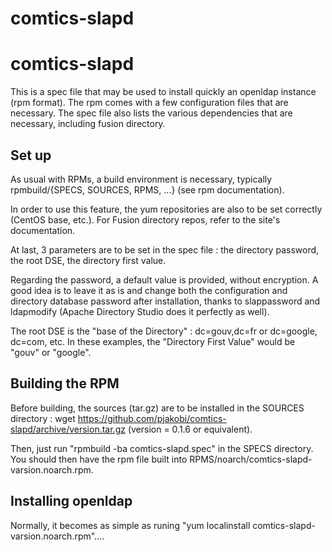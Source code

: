 # comtics-slapd
# comtics-slapd
This is a spec file that may be used to install quickly an openldap instance (rpm format). The rpm comes with a few configuration files that are necessary. The spec file also lists the various dependencies that are necessary, including fusion directory.

## Set up
As usual with RPMs, a build environment is necessary, typically rpmbuild/{SPECS, SOURCES, RPMS, ...} (see rpm documentation).

In order to use this feature, the yum repositories are also to be set correctly (CentOS base, etc.). For Fusion directory repos, refer to the site's documentation.

At last, 3 parameters are to be set in the spec file : the directory password, the root DSE, the directory first value. 

Regarding the password, a default value is provided, without encryption. A good idea is to leave it as is and change both the configuration and directory database password after installation, thanks to slappassword and ldapmodify (Apache Directory Studio does it perfectly as well).

The root DSE is the "base of the Directory" : dc=gouv,dc=fr or dc=google, dc=com, etc. In these examples, the "Directory First Value" would be "gouv" or "google".

## Building the RPM
Before building, the sources (tar.gz) are to be installed in the SOURCES directory : wget https://github.com/pjakobi/comtics-slapd/archive/version.tar.gz (version = 0.1.6 or equivalent).

Then, just run "rpmbuild -ba comtics-slapd.spec" in the SPECS directory. You should then have the rpm file built into RPMS/noarch/comtics-slapd-varsion.noarch.rpm.

## Installing openldap
Normally, it becomes as simple as runing "yum localinstall comtics-slapd-varsion.noarch.rpm"....
